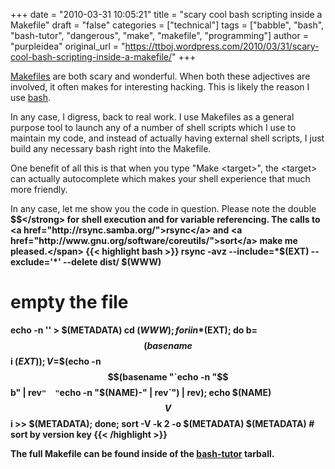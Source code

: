 +++
date = "2010-03-31 10:05:21"
title = "scary cool bash scripting inside a Makefile"
draft = "false"
categories = ["technical"]
tags = ["babble", "bash", "bash-tutor", "dangerous", "make", "makefile", "programming"]
author = "purpleidea"
original_url = "https://ttboj.wordpress.com/2010/03/31/scary-cool-bash-scripting-inside-a-makefile/"
+++

<a href="http://www.gnu.org/software/make/manual/make.html">Makefiles</a> are both scary and wonderful. When both these adjectives are involved, it often makes for interesting hacking. This is likely the reason I use <a href="http://www.gnu.org/software/bash/">bash</a>.

In any case, I digress, back to real work. I use Makefiles as a general purpose tool to launch any of a number of shell scripts which I use to maintain my code, and instead of actually having external shell scripts, I just build any necessary bash right into the Makefile.

One benefit of all this is that when you type "Make &lt;target&gt;", the &lt;target&gt; can actually autocomplete which makes your shell experience that much more friendly.

In any case, let me show you the code<span style="background-color:#ffffff;"> in question. Please note the double <strong>$$</strong> for shell execution and for variable referencing. The calls to <a href="http://rsync.samba.org/">rsync</a> and <a href="http://www.gnu.org/software/coreutils/">sort</a> make me pleased.</span>
{{< highlight bash >}}
rsync -avz --include=*$(EXT) --exclude='*' --delete dist/ $(WWW)
# empty the file
echo -n '' &gt; $(METADATA)
cd $(WWW); 
for i in *$(EXT); do 
b=$$(basename $$i $(EXT)); 
V=$$(echo -n $$(basename "`echo -n "$$b" | rev`" 
"`echo -n "$(NAME)-" | rev`") | rev); 
echo $(NAME) $$V $$i &gt;&gt; $(METADATA); 
done; 
sort -V -k 2 -o $(METADATA) $(METADATA)		# sort by version key
{{< /highlight >}}

The full Makefile can be found inside of the <a href="http://www.cs.mcgill.ca/~james/code/">bash-tutor</a> tarball.


